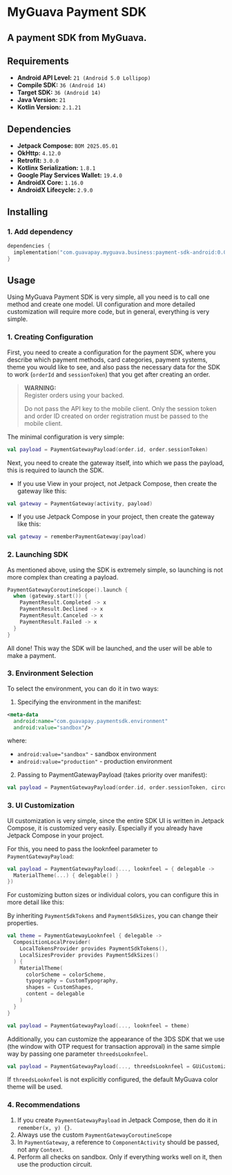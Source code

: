 # MyGuava Payment SDK

## A payment SDK from MyGuava.

## Requirements

- **Android API Level:** `21 (Android 5.0 Lollipop)`
- **Compile SDK:** `36 (Android 14)`
- **Target SDK:** `36 (Android 14)`
- **Java Version:** `21`
- **Kotlin Version:** `2.1.21`

## Dependencies
- **Jetpack Compose:** `BOM 2025.05.01`
- **OkHttp:** `4.12.0`
- **Retrofit:** `3.0.0`
- **Kotlinx Serialization:** `1.8.1`
- **Google Play Services Wallet:** `19.4.0`
- **AndroidX Core:** `1.16.0`
- **AndroidX Lifecycle:** `2.9.0`

## Installing

### 1. Add dependency

```kotlin
dependencies {
  implementation("com.guavapay.myguava.business:payment-sdk-android:0.0.1")
}
```

## Usage

Using MyGuava Payment SDK is very simple, all you need is to call one method and create one model. UI configuration and more detailed customization will require more code, but in general, everything is very simple.

### 1. Creating Configuration

First, you need to create a configuration for the payment SDK, where you describe which payment methods, card categories, payment systems, theme you would like to see, and also pass the necessary data for the SDK to work (`orderId` and `sessionToken`) that you get after creating an order.

> **WARNING:**  
> Register orders using your backed.
>
> Do not pass the API key to the mobile client. Only the session token and order ID created on order registration must be passed to the mobile client.


The minimal configuration is very simple:

```kotlin
val payload = PaymentGatewayPayload(order.id, order.sessionToken)
```

Next, you need to create the gateway itself, into which we pass the payload, this is required to launch the SDK.

- If you use View in your project, not Jetpack Compose, then create the gateway like this:

```kotlin
val gateway = PaymentGateway(activity, payload)
```

- If you use Jetpack Compose in your project, then create the gateway like this:

```kotlin
val gateway = rememberPaymentGateway(payload)
```

### 2. Launching SDK

As mentioned above, using the SDK is extremely simple, so launching is not more complex than creating a payload.

```kotlin
PaymentGatewayCoroutineScope().launch {
  when (gateway.start()) {
    PaymentResult.Completed -> x
    PaymentResult.Declined -> x
    PaymentResult.Canceled -> x
    PaymentResult.Failed -> x
  }
}
```

All done! This way the SDK will be launched, and the user will be able to make a payment.

### 3. Environment Selection

To select the environment, you can do it in two ways:

1. Specifying the environment in the manifest:
```xml
<meta-data
  android:name="com.guavapay.paymentsdk.environment"
  android:value="sandbox"/>
```
where:
* `android:value="sandbox"` - sandbox environment
* `android:value="production"` - production environment


2. Passing to PaymentGatewayPayload (takes priority over manifest):
```kotlin
val payload = PaymentGatewayPayload(order.id, order.sessionToken, circuit = PaymentCircuit.Sandbox)
```

### 3. UI Customization

UI customization is very simple, since the entire SDK UI is written in Jetpack Compose, it is customized very easily. Especially if you already have Jetpack Compose in your project.

For this, you need to pass the looknfeel parameter to `PaymentGatewayPayload`:

```kotlin
val payload = PaymentGatewayPayload(..., looknfeel = { delegable ->
  MaterialTheme(...) { delegable() }
})
```

For customizing button sizes or individual colors, you can configure this in more detail like this:

By inheriting `PaymentSdkTokens` and `PaymentSdkSizes`, you can change their properties.

```kotlin
val theme = PaymentGatewayLooknfeel { delegable ->
  CompositionLocalProvider(
    LocalTokensProvider provides PaymentSdkTokens(),
    LocalSizesProvider provides PaymentSdkSizes()
  ) {
    MaterialTheme(
      colorScheme = colorScheme,
      typography = CustomTypography,
      shapes = CustomShapes,
      content = delegable
    )
  }
}

val payload = PaymentGatewayPayload(..., looknfeel = theme)
```

Additionally, you can customize the appearance of the 3DS SDK that we use (the window with OTP request for transaction approval) in the same simple way by passing one parameter `threedsLooknfeel`.

```kotlin
val payload = PaymentGatewayPayload(..., threedsLooknfeel = GUiCustomization(...), looknfeel = theme)
```

If `threedsLooknfeel` is not explicitly configured, the default MyGuava color theme will be used.

### 4. Recommendations

1. If you create `PaymentGatewayPayload` in Jetpack Compose, then do it in `remember(x, y) {}`.
2. Always use the custom `PaymentGatewayCoroutineScope`
3. In `PaymentGateway`, a reference to `ComponentActivity` should be passed, not any `Context`.
4. Perform all checks on sandbox. Only if everything works well on it, then use the production circuit.

